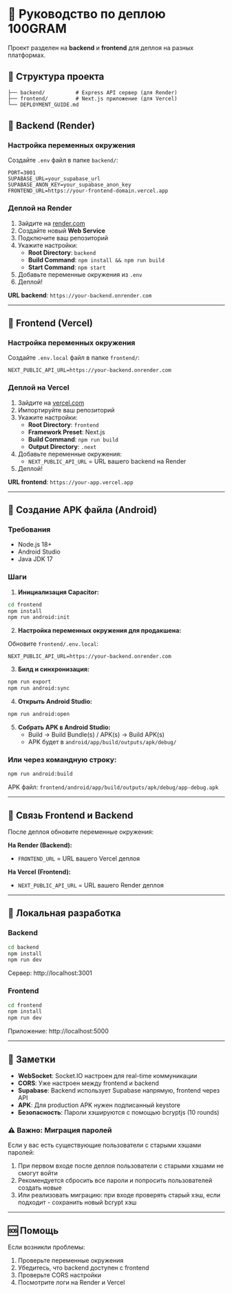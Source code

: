 # 🚀 Руководство по деплою 100GRAM

Проект разделен на **backend** и **frontend** для деплоя на разных платформах.

## 📁 Структура проекта

```
├── backend/          # Express API сервер (для Render)
├── frontend/         # Next.js приложение (для Vercel)
└── DEPLOYMENT_GUIDE.md
```

## 🔧 Backend (Render)

### Настройка переменных окружения

Создайте `.env` файл в папке `backend/`:

```env
PORT=3001
SUPABASE_URL=your_supabase_url
SUPABASE_ANON_KEY=your_supabase_anon_key
FRONTEND_URL=https://your-frontend-domain.vercel.app
```

### Деплой на Render

1. Зайдите на [render.com](https://render.com)
2. Создайте новый **Web Service**
3. Подключите ваш репозиторий
4. Укажите настройки:
   - **Root Directory**: `backend`
   - **Build Command**: `npm install && npm run build`
   - **Start Command**: `npm start`
5. Добавьте переменные окружения из `.env`
6. Деплой!

**URL backend**: `https://your-backend.onrender.com`

---

## 🎨 Frontend (Vercel)

### Настройка переменных окружения

Создайте `.env.local` файл в папке `frontend/`:

```env
NEXT_PUBLIC_API_URL=https://your-backend.onrender.com
```

### Деплой на Vercel

1. Зайдите на [vercel.com](https://vercel.com)
2. Импортируйте ваш репозиторий
3. Укажите настройки:
   - **Root Directory**: `frontend`
   - **Framework Preset**: Next.js
   - **Build Command**: `npm run build`
   - **Output Directory**: `.next`
4. Добавьте переменные окружения:
   - `NEXT_PUBLIC_API_URL` = URL вашего backend на Render
5. Деплой!

**URL frontend**: `https://your-app.vercel.app`

---

## 📱 Создание APK файла (Android)

### Требования
- Node.js 18+
- Android Studio
- Java JDK 17

### Шаги

1. **Инициализация Capacitor:**
```bash
cd frontend
npm install
npm run android:init
```

2. **Настройка переменных окружения для продакшена:**

Обновите `frontend/.env.local`:
```env
NEXT_PUBLIC_API_URL=https://your-backend.onrender.com
```

3. **Билд и синхронизация:**
```bash
npm run export
npm run android:sync
```

4. **Открыть Android Studio:**
```bash
npm run android:open
```

5. **Собрать APK в Android Studio:**
   - Build → Build Bundle(s) / APK(s) → Build APK(s)
   - APK будет в `android/app/build/outputs/apk/debug/`

### Или через командную строку:
```bash
npm run android:build
```

APK файл: `frontend/android/app/build/outputs/apk/debug/app-debug.apk`

---

## 🔗 Связь Frontend и Backend

После деплоя обновите переменные окружения:

**На Render (Backend):**
- `FRONTEND_URL` = URL вашего Vercel деплоя

**На Vercel (Frontend):**
- `NEXT_PUBLIC_API_URL` = URL вашего Render деплоя

---

## 🧪 Локальная разработка

### Backend
```bash
cd backend
npm install
npm run dev
```
Сервер: http://localhost:3001

### Frontend
```bash
cd frontend
npm install
npm run dev
```
Приложение: http://localhost:5000

---

## 📝 Заметки

- **WebSocket**: Socket.IO настроен для real-time коммуникации
- **CORS**: Уже настроен между frontend и backend
- **Supabase**: Backend использует Supabase напрямую, frontend через API
- **APK**: Для production APK нужен подписанный keystore
- **Безопасность**: Пароли хэшируются с помощью bcryptjs (10 rounds)

### ⚠️ Важно: Миграция паролей

Если у вас есть существующие пользователи с старыми хэшами паролей:
1. При первом входе после деплоя пользователи с старыми хэшами не смогут войти
2. Рекомендуется сбросить все пароли и попросить пользователей создать новые
3. Или реализовать миграцию: при входе проверять старый хэш, если подходит - сохранить новый bcrypt хэш

---

## 🆘 Помощь

Если возникли проблемы:
1. Проверьте переменные окружения
2. Убедитесь, что backend доступен с frontend
3. Проверьте CORS настройки
4. Посмотрите логи на Render и Vercel
